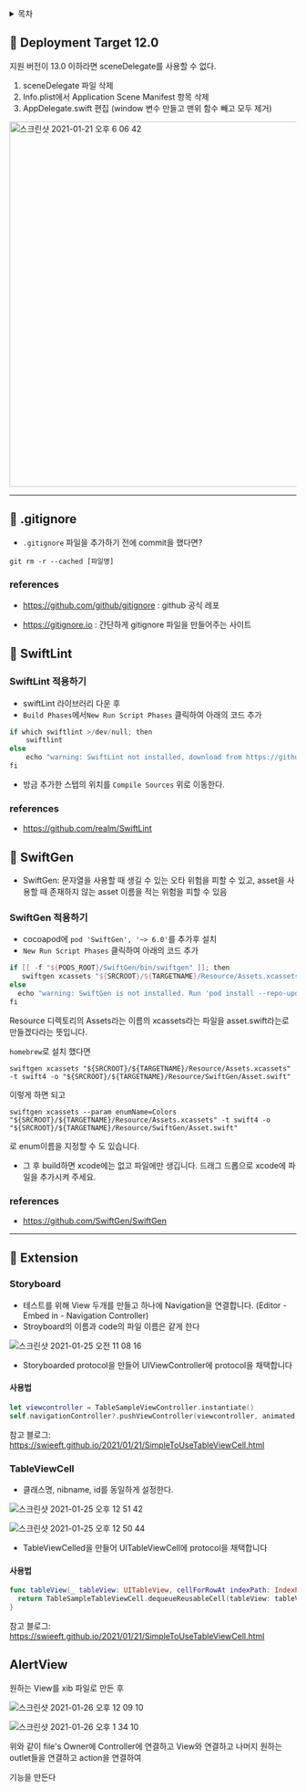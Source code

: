 <details markdown="1">
<summary> 목차 </summary>
</br>


 [Deployment Target 12.0](#-deployment-target-12.0)

[라이브러리 정리](#-gitignore)

[Extension](#-extension)

</details>



## 🍏 Deployment Target 12.0

지원 버전이 13.0 이하라면 sceneDelegate를 사용할 수 없다.

1. sceneDelegate 파일 삭제
2. Info.plist에서 Application Scene Manifest 항목 삭제
3. AppDelegate.swift 편집 (window 변수 만들고 맨위 함수 빼고 모두 제거)

<img width="640" alt="스크린샷 2021-01-21 오후 6 06 42" src="https://user-images.githubusercontent.com/50395024/105628016-934aae00-5e7d-11eb-902d-81baed1a0773.png">



---



## 🍏 .gitignore

* `.gitignore` 파일을 추가하기 전에 commit을 했다면?

```
git rm -r --cached [파일명]
```



### references

* https://github.com/github/gitignore : github 공식 레포

* https://gitignore.io : 간단하게 gitignore 파일을 만들어주는 사이트



## 🍏 SwiftLint

### SwiftLint 적용하기

* swiftLint 라이브러리 다운 후
* `Build Phases`에서`New Run Script Phases` 클릭하여 아래의 코드 추가

```swift
if which swiftlint >/dev/null; then
    swiftlint
else
    echo "warning: SwiftLint not installed, download from https://github.com/realm/SwiftLint"
fi
```

* 방금 추가한 스텝의 위치를 `Compile Sources` 위로 이동한다.



### references

* https://github.com/realm/SwiftLint





## 🍏 SwiftGen

* SwiftGen: 문자열을 사용할 때 생길 수 있는 오타 위험을 피할 수 있고, asset을 사용할 때 존재하지 않는 asset 이름을 적는 위험을 피할 수 있음

### SwiftGen 적용하기

* cocoapod에 `pod 'SwiftGen', '~> 6.0'`를 추가후 설치
* `New Run Script Phases` 클릭하여 아래의 코드 추가

```swift
if [[ -f "${PODS_ROOT}/SwiftGen/bin/swiftgen" ]]; then
   swiftgen xcassets "${SRCROOT}/${TARGETNAME}/Resource/Assets.xcassets" -t swift4 -o 		 "${SRCROOT}/${TARGETNAME}/Resource/SwiftGen/Asset.swift"
else
  echo "warning: SwiftGen is not installed. Run 'pod install --repo-update' to install it."
fi
```

Resource 디렉토리의 Assets라는 이름의 xcassets라는 파일을 asset.swift라는로 만들겠다라는 뜻입니다.

`homebrew`로 설치 했다면

```
swiftgen xcassets "${SRCROOT}/${TARGETNAME}/Resource/Assets.xcassets" -t swift4 -o "${SRCROOT}/${TARGETNAME}/Resource/SwiftGen/Asset.swift"
```

이렇게 하면 되고 

```
swiftgen xcassets --param enumName=Colors "${SRCROOT}/${TARGETNAME}/Resource/Assets.xcassets" -t swift4 -o "${SRCROOT}/${TARGETNAME}/Resource/SwiftGen/Asset.swift"
```

로 enum이름을 지정할 수 도 있습니다.

- 그 후 build하면 xcode에는 없고 파일에만 생깁니다. 드래그 드롭으로 xcode에 파일을 추가시켜 주세요.



### references

- https://github.com/SwiftGen/SwiftGen



---



## 🍏 Extension

### Storyboard

- 테스트를 위해 View 두개를 만들고 하나에 Navigation을 연결합니다. (Editor - Embed in - Navigation Controller)
- Stroyboard의 이름과 code의 파일 이름은 같게 한다

![스크린샷 2021-01-25 오전 11 08 16](https://user-images.githubusercontent.com/50395024/105653798-0ac12180-5f00-11eb-9619-d0d51fe689b1.png)

- Storyboarded protocol을 만들어 UIViewController에 protocol을 채택합니다



#### 사용법

```swift
let viewcontroller = TableSampleViewController.instantiate()
self.navigationController?.pushViewController(viewcontroller, animated: true)
```

참고 블로그: https://swieeft.github.io/2021/01/21/SimpleToUseTableViewCell.html





### TableViewCell

- 클래스명, nibname, id를 동일하게 설정한다.

![스크린샷 2021-01-25 오후 12 51 42](https://user-images.githubusercontent.com/50395024/105660628-c8531100-5f0e-11eb-9b15-37a2baa3f071.png)

![스크린샷 2021-01-25 오후 12 50 44](https://user-images.githubusercontent.com/50395024/105660623-c721e400-5f0e-11eb-96cd-76fbfb9fd488.png)

- TableViewCelled을 만들어 UITableViewCell에 protocol을 채택합니다



#### 사용법

```swift
func tableView(_ tableView: UITableView, cellForRowAt indexPath: IndexPath) -> UITableViewCell {
  return TableSampleTableViewCell.dequeueReusableCell(tableView: tableView)
}
```

참고 블로그: https://swieeft.github.io/2021/01/21/SimpleToUseTableViewCell.html



## AlertView

원하는 View를 xib 파일로 만든 후

![스크린샷 2021-01-26 오후 12 09 10](https://user-images.githubusercontent.com/50395024/106377411-2a64b800-63e0-11eb-93ee-d9762b2a2f6f.png)

![스크린샷 2021-01-26 오후 1 34 10](https://user-images.githubusercontent.com/50395024/106377414-2df83f00-63e0-11eb-9ce5-a5f0adbf3e5e.png)

위와 같이 file's Owner에 Controller에 연결하고 View와 연결하고 나머지 원하는 outlet들을 연결하고 action을 연결하여

기능을 만든다